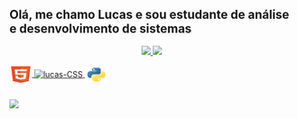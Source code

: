 ## Olá, me chamo Lucas e sou estudante de análise e desenvolvimento de sistemas
<div align="center">
  <a href="https://github.com/lucasdaniel2201">
  <img height="180em" src="https://github-readme-stats.vercel.app/api?username=lucasdaniel2201&show_icons=true&theme=dark&include_all_commits=true&count_private=true"/>
  <img height="180em" src="https://github-readme-stats.vercel.app/api/top-langs/?username=lucasdaniel2201&layout=compact&langs_count=7&theme=dark"/>
</div>
  
<div style="display: inline_block"><br>
  <img align="center" alt="lucas-HTML" height="30" width="40" src="https://raw.githubusercontent.com/devicons/devicon/master/icons/html5/html5-original.svg">
  <img align="center" alt="lucas-CSS" height="30" width="40" src="https://upload.wikimedia.org/wikipedia/commons/thumb/6/62/CSS3_logo.svg/512px-CSS3_logo.svg.png?20210705212817">
  <img align="center" alt="lucas-CSS" height="30" width="40" src="https://raw.githubusercontent.com/devicons/devicon/master/icons/python/python-original.svg">
  
          
 
 ##
  
<div>
  <a href="https://www.linkedin.com/in/lucas-santos-a620011b9/" target="_blank"><img src="https://img.shields.io/badge/-LinkedIn-%230077B5?style=for-the-badge&logo=linkedin&logoColor=white" target="_blank"></a>
</div>
